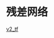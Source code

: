 # 残差网络
[v2_tf](https://github.com/tensorflow/models/blob/master/research/adv_imagenet_models/inception_resnet_v2.py)
